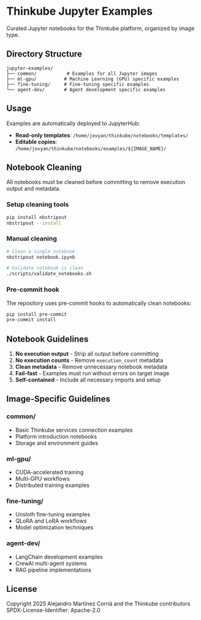 # Thinkube Jupyter Examples

Curated Jupyter notebooks for the Thinkube platform, organized by image type.

## Directory Structure

```
jupyter-examples/
├── common/           # Examples for all Jupyter images
├── ml-gpu/          # Machine Learning (GPU) specific examples
├── fine-tuning/     # Fine-tuning specific examples
└── agent-dev/       # Agent development specific examples
```

## Usage

Examples are automatically deployed to JupyterHub:
- **Read-only templates**: `/home/jovyan/thinkube/notebooks/templates/`
- **Editable copies**: `/home/jovyan/thinkube/notebooks/examples/${IMAGE_NAME}/`

## Notebook Cleaning

All notebooks must be cleaned before committing to remove execution output and metadata.

### Setup cleaning tools

```bash
pip install nbstripout
nbstripout --install
```

### Manual cleaning

```bash
# Clean a single notebook
nbstripout notebook.ipynb

# Validate notebook is clean
./scripts/validate_notebooks.sh
```

### Pre-commit hook

The repository uses pre-commit hooks to automatically clean notebooks:

```bash
pip install pre-commit
pre-commit install
```

## Notebook Guidelines

1. **No execution output** - Strip all output before committing
2. **No execution counts** - Remove `execution_count` metadata
3. **Clean metadata** - Remove unnecessary notebook metadata
4. **Fail-fast** - Examples must run without errors on target image
5. **Self-contained** - Include all necessary imports and setup

## Image-Specific Guidelines

### common/
- Basic Thinkube services connection examples
- Platform introduction notebooks
- Storage and environment guides

### ml-gpu/
- CUDA-accelerated training
- Multi-GPU workflows
- Distributed training examples

### fine-tuning/
- Unsloth fine-tuning examples
- QLoRA and LoRA workflows
- Model optimization techniques

### agent-dev/
- LangChain development examples
- CrewAI multi-agent systems
- RAG pipeline implementations

## License

Copyright 2025 Alejandro Martínez Corriá and the Thinkube contributors
SPDX-License-Identifier: Apache-2.0
